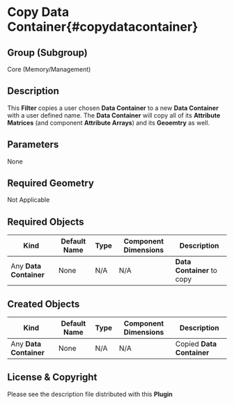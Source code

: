 Copy Data Container{#copydatacontainer}
=============

## Group (Subgroup) ##
Core (Memory/Management)


## Description ##
This **Filter** copies a user chosen **Data Container** to a new **Data Container** with a user defined name. The **Data Container** will copy all of its **Attribute Matrices** (and component **Attribute Arrays**) and its **Geoemtry** as well.

## Parameters ##
None

## Required Geometry ##
Not Applicable

## Required Objects ##

| Kind | Default Name | Type | Component Dimensions | Description |
|------|--------------|------|----------------------|-------------|
| Any **Data Container** | None | N/A | N/A | **Data Container** to copy |

## Created Objects ##

| Kind | Default Name | Type | Component Dimensions | Description |
|------|--------------|------|----------------------|-------------|
| Any **Data Container** | None | N/A | N/A | Copied **Data Container** |

## License & Copyright ##

Please see the description file distributed with this **Plugin**

